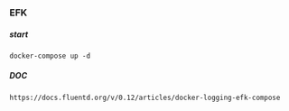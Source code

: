 ### EFK 

##### start 
```
docker-compose up -d 
```
##### DOC

```
https://docs.fluentd.org/v/0.12/articles/docker-logging-efk-compose
```
